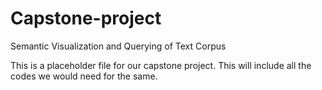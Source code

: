 # Capstone-project
Semantic Visualization and Querying of Text Corpus

This is a placeholder file for our capstone project.
This will include all the codes we would need for the same.

